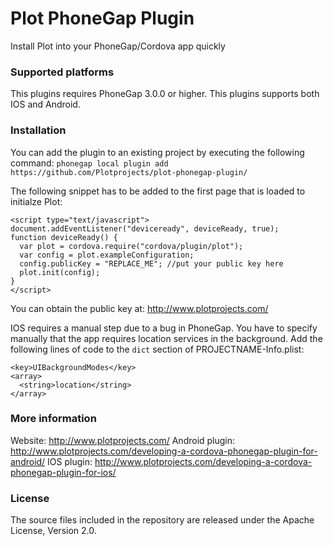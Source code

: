 Plot PhoneGap Plugin
====================
Install Plot into your PhoneGap/Cordova app quickly

### Supported platforms ###

This plugins requires PhoneGap 3.0.0 or higher.
This plugins supports both IOS and Android.

### Installation ###

You can add the plugin to an existing project by executing the following command:
```phonegap local plugin add https://github.com/Plotprojects/plot-phonegap-plugin/```

The following snippet has to be added to the first page that is loaded to initialze Plot:
```
<script type="text/javascript">
document.addEventListener("deviceready", deviceReady, true);
function deviceReady() {
  var plot = cordova.require("cordova/plugin/plot");
  var config = plot.exampleConfiguration;
  config.publicKey = "REPLACE_ME"; //put your public key here
  plot.init(config);
}
</script>
```

You can obtain the public key at: http://www.plotprojects.com/

IOS requires a manual step due to a bug in PhoneGap. You have to specify manually that the app requires location services in the background. Add the following lines of code to the ```dict``` section of PROJECTNAME-Info.plist:
```
<key>UIBackgroundModes</key>
<array>
  <string>location</string>
</array>
```

### More information ###
Website: http://www.plotprojects.com/
Android plugin: http://www.plotprojects.com/developing-a-cordova-phonegap-plugin-for-android/
IOS plugin: http://www.plotprojects.com/developing-a-cordova-phonegap-plugin-for-ios/

### License ###
The source files included in the repository are released under the Apache License, Version 2.0.
